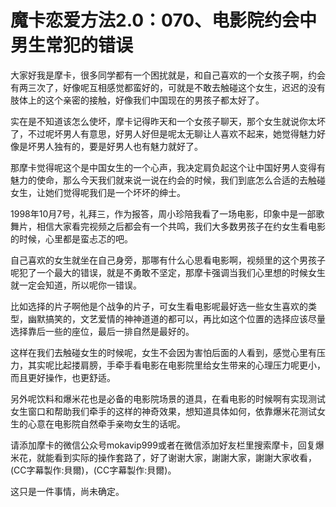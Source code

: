 # 魔卡恋爱方法2.0：070、电影院约会中男生常犯的错误

大家好我是摩卡，很多同学都有一个困扰就是，和自己喜欢的一个女孩子啊，约会有两三次了，好像呢互相感觉都蛮好的，可就是不敢去触碰这个女生，迟迟的没有肢体上的这个亲密的接触，好像我们中国现在的男孩子都太好了。

实在是不知道该怎么使坏，摩卡记得昨天和一个女孩子聊天，那个女生就说你太坏了，不过呢坏男人有意思，好男人好但是呢太无聊让人喜欢不起来，她觉得魅力好像是坏男人独有的，要是好男人也有魅力就好了。

那摩卡觉得呢这个是中国女生的一个心声，我决定肩负起这个让中国好男人变得有魅力的使命，那么今天我们就来说一说在约会的时候，我们到底怎么合适的去触碰女生，让她们觉得呢我们是一个坏坏的绅士。

1998年10月7号，礼拜三，作为报答，周小珍陪我看了一场电影，印象中是一部歌舞片，相信大家看完视频之后都会有一个共鸣，我们大多数男孩子在约女生看电影的时候，心里都是蛮忐忑的吧。

自己喜欢的女生就坐在自己身旁，那哪有什么心思看电影啊，视频里的这个男孩子呢犯了一个最大的错误，就是不勇敢不坚定，那摩卡强调当我们心里想的时候女生就一定会知道，所以呢你一错误。

比如选择的片子啊他是个战争的片子，可女生看电影呢最好选一些女生喜欢的类型，幽默搞笑的，文艺爱情的神神道道的都可以，再比如这个位置的选择应该尽量选择靠后一些的座位，最后一排自然是最好的。

这样在我们去触碰女生的时候呢，女生不会因为害怕后面的人看到，感觉心里有压力，其实呢比起搂肩膀，手牵手看电影在电影院里给女生带来的心理压力呢更小，而且更好操作，也更舒适。

另外呢饮料和爆米花也是必备的电影院场景的道具，在看电影的时候啊有实现测试女生窗口和帮助我们牵手的这样的神奇效果，想知道具体如何，依靠爆米花测试女生的心意在电影院自然牵手亲吻女生的话呢。

请添加摩卡的微信公众号mokavip999或者在微信添加好友栏里搜索摩卡，回复爆米花，就能看到实际的操作套路了，好了谢谢大家，謝謝大家，謝謝大家收看，(CC字幕製作:貝爾)，(CC字幕製作:貝爾)。

这只是一件事情，尚未确定。